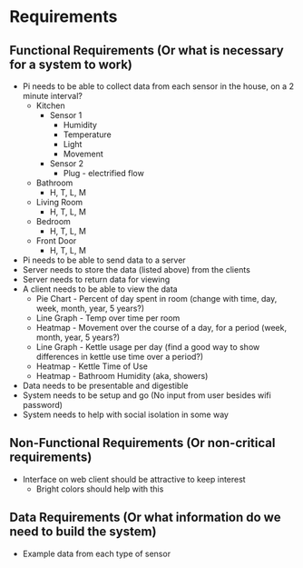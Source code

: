 # Requirements

## Functional Requirements (Or what is necessary for a system to work)

* Pi needs to be able to collect data from each sensor in the house, on a 2 minute interval?
  * Kitchen
    * Sensor 1
      * Humidity
      * Temperature
      * Light
      * Movement
    * Sensor 2
      * Plug - electrified flow
  * Bathroom
    * H, T, L, M
  * Living Room
    * H, T, L, M
  * Bedroom
    * H, T, L, M
  * Front Door
    * H, T, L, M
* Pi needs to be able to send data to a server
* Server needs to store the data (listed above) from the clients
* Server needs to return data for viewing
* A client needs to be able to view the data
  * Pie Chart - Percent of day spent in room (change with time, day, week, month, year, 5 years?)
  * Line Graph - Temp over time per room
  * Heatmap - Movement over the course of a day, for a period (week, month, year, 5 years?)
  * Line Graph - Kettle usage per day (find a good way to show differences in kettle use time over a period?)
  * Heatmap - Kettle Time of Use
  * Heatmap - Bathroom Humidity (aka, showers)
* Data needs to be presentable and digestible
* System needs to be setup and go (No input from user besides wifi password)
* System needs to help with social isolation in some way

## Non-Functional Requirements (Or non-critical requirements)

* Interface on web client should be attractive to keep interest
  * Bright colors should help with this

## Data Requirements (Or what information do we need to build the system)

* Example data from each type of sensor
